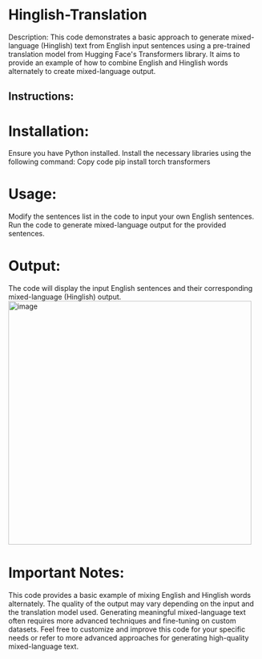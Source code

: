 # Hinglish-Translation
Description:
This code demonstrates a basic approach to generate mixed-language (Hinglish) text from English input sentences using a pre-trained translation model from Hugging Face's Transformers library. It aims to provide an example of how to combine English and Hinglish words alternately to create mixed-language output.


## Instructions:

# Installation:

Ensure you have Python installed.
Install the necessary libraries using the following command:
Copy code
pip install torch transformers


# Usage:

Modify the sentences list in the code to input your own English sentences.
Run the code to generate mixed-language output for the provided sentences.

# Output:
The code will display the input English sentences and their corresponding mixed-language (Hinglish) output.
<img width="485" alt="image" src="https://github.com/umangkr1098/Hinglish-Translation/assets/95139666/9201adc3-1380-4a5f-a458-8a5e9f39a9a7">

# Important Notes:

This code provides a basic example of mixing English and Hinglish words alternately. The quality of the output may vary depending on the input and the translation model used.
Generating meaningful mixed-language text often requires more advanced techniques and fine-tuning on custom datasets.
Feel free to customize and improve this code for your specific needs or refer to more advanced approaches for generating high-quality mixed-language text.



